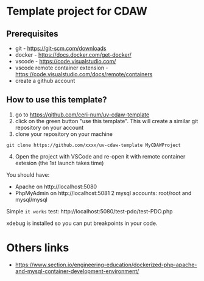 # Template project for CDAW

## Prerequisites

- git - https://git-scm.com/downloads
- docker - https://docs.docker.com/get-docker/
- vscode - https://code.visualstudio.com/
- vscode remote container extension - https://code.visualstudio.com/docs/remote/containers
- create a github account

## How to use this template?

1. go to https://github.com/ceri-num/uv-cdaw-template
2. click on the green button "use this template". This will create a similar git repository on your account
3. clone your repository on your machine

```
git clone https://github.com/xxxx/uv-cdaw-template MyCDAWProject
```
4. Open the project with VSCode and re-open it with remote container extesion (the 1st launch takes time)

You should have:
- Apache on http://localhost:5080
- PhpMyAdmin on http://localhost:5081
    2 mysql accounts: root/root and mysql/mysql

Simple ``it works`` test: http://localhost:5080/test-pdo/test-PDO.php

xdebug is installed so you can put breakpoints in your code.

# Others links

- https://www.section.io/engineering-education/dockerized-php-apache-and-mysql-container-development-environment/
